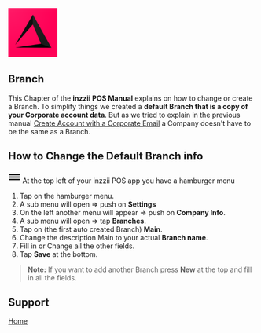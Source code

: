 <img src="../Assets/Pictures/play_store_512.png" alt="inzzii logo" width="100"/>

## Branch
This Chapter of the **inzzii POS Manual** explains on how to change or create a Branch. To simplify things we created a **default Branch that is a copy of your Corporate account data**. 
But as we tried to explain in the previous manual [Create Account with a Corporate Email](../docs/Chapter21.html) a Company doesn't have to be the same as a Branch.

## How to Change the Default Branch info

<img src="../Assets/Pictures/Hmenu.png" alt="hamburgermenu" width="25" height="25"/> At the top left of your inzzii POS app you have a hamburger menu 
1. Tap on the hamburger menu.
2. A sub menu will open => push on **Settings**
3. On the left another menu will appear => push on **Company Info**. 
4. A sub menu will open => tap **Branches**.
5. Tap on (the first auto created Branch) **Main**.
6. Change the description Main to your actual **Branch name**.
7. Fill in or Change all the other fields.
8. Tap **Save** at the bottom. 

> **Note:**  If you want to add another Branch press **New** at the top and fill in all the fields.

## Support
[Home](../index.md)